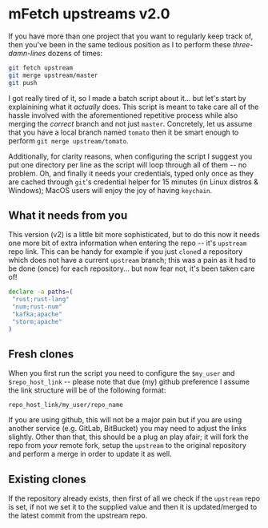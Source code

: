 # mFetch upstreams v2.0

If you have more than one project that you want to regularly keep track of, then you've 
been in the same tedious position as I to perform these *three-damn-lines* dozens of times:
 
 ```sh
 git fetch upstream
 git merge upstream/master
 git push
 ```
 
I got really tired of it, so I made a batch script about it... but let's start by explainining
what it *actually* does. This script is meant to take care all of the hassle involved with the
aforementioned repetitive process while also merging the *correct* branch and not just 
`master`. Concretely, let us assume that you have a local branch named `tomato` then it be 
smart enough to perform `git merge upstream/tomato`.

Additionally, for clarity reasons, when configuring the script I suggest you put one directory per 
line as the script will loop through all of them -- no problem. Oh, and finally it needs your 
credentials, typed only once as they are cached through `git`'s credential helper for 15 
minutes (in Linux distros & Windows); MacOS users will enjoy the joy of having `keychain`. 
 
## What it needs from you
 
This version (v2) is a little bit more sophisticated, but to do this now it needs one more bit of extra 
information when entering the repo -- it's `upstream` repo link. This can be handy for example if you 
just `clone`d a repository which does not have a current `upstream` branch; this was a pain as it 
had to be done (once) for each repository... but now fear not, it's been taken care of! 
 
 ```sh
 declare -a paths=(
  "rust;rust-lang"
  "num;rust-num"
  "kafka;apache"
  "storm;apache"
 )
 ```
 
 ## Fresh clones
 
 When you first run the script you need to configure the `$my_user` and `$repo_host_link` -- please note 
 that due (my) github preference I assume the link structure will be of the following format:
 
 ```
 repo_host_link/my_user/repo_name
 ```
 
 If you are using github, this will not be a major pain but if you are using another service 
 (e.g. GitLab, BitBucket) you may need to adjust the links slightly. Other than that, this should 
 be a plug an play afair; it will fork the repo from *your* remote fork, setup the `upstream` to 
 the original repository and perform a merge in order to update it as well.
 
 ## Existing clones
 
 If the repository already exists, then first of all we check if the `upstream` repo is set, if not
 we set it to the supplied value and then it is updated/merged to the latest commit from the upstream repo.
